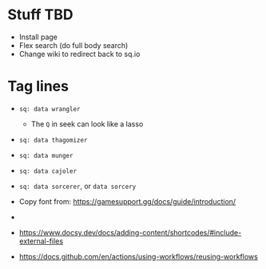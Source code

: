 # Stuff TBD

- Install page
- Flex search (do full body search)
- Change wiki to redirect back to sq.io

# Tag lines
- `sq: data wrangler`
  - The `Q` in seek can look like a lasso
- `sq: data thagomizer`
- `sq: data munger`
- `sq: data cajoler`
- `sq: data sorcerer`, or `data sorcery`


- Copy font from: https://gamesupport.gg/docs/guide/introduction/
-
- https://www.docsy.dev/docs/adding-content/shortcodes/#include-external-files
- https://docs.github.com/en/actions/using-workflows/reusing-workflows
